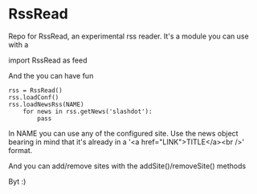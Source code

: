 RssRead
=======

Repo for RssRead, an experimental rss reader. 
It's a module you can use with a 

import RssRead as feed

And the you can have fun


    rss = RssRead()
    rss.loadConf()
    rss.loadNewsRss(NAME)
        for news in rss.getNews('slashdot'):
            pass
        
    
    
In NAME you can use any of the configured site.
Use the news object bearing in mind that it's already in a \'\<a href="LINK"\>TITLE\</a\>\<br /\>' format.

And you can add/remove sites with the addSite()/removeSite() methods




Byt :)
